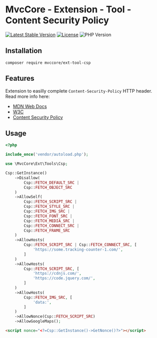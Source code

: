 # MvcCore - Extension - Tool - Content Security Policy

[![Latest Stable Version](https://img.shields.io/badge/Stable-v5.0.2-brightgreen.svg?style=plastic)](https://github.com/mvccore/ext-tool-csp/releases)
[![License](https://img.shields.io/badge/License-BSD%203-brightgreen.svg?style=plastic)](https://mvccore.github.io/docs/mvccore/5.0.0/LICENSE.md)
![PHP Version](https://img.shields.io/badge/PHP->=5.4-brightgreen.svg?style=plastic)

## Installation
```shell
composer require mvccore/ext-tool-csp
```

## Features
Extension to easilly complete `Content-Security-Policy` HTTP header.  
Read more info here:
 - [MDN Web Docs](https://developer.mozilla.org/en-US/docs/Web/HTTP/Headers/Content-Security-Policy)
 - [W3C](https://www.w3.org/TR/CSP3/)
 - [Content Security Policy](https://content-security-policy.com/)

## Usage
```php
<?php

include_once('vendor/autoload.php');

use \MvcCore\Ext\Tools\Csp;

Csp::GetInstance()
	->Disallow(
		Csp::FETCH_DEFAULT_SRC | 
		Csp::FETCH_OBJECT_SRC
	)
	->AllowSelf(
		Csp::FETCH_SCRIPT_SRC | 
		Csp::FETCH_STYLE_SRC | 
		Csp::FETCH_IMG_SRC |
		Csp::FETCH_FONT_SRC |
		Csp::FETCH_MEDIA_SRC |
		Csp::FETCH_CONNECT_SRC |
		Csp::FETCH_FRAME_SRC
	)
	->AllowHosts(
		Csp::FETCH_SCRIPT_SRC | Csp::FETCH_CONNECT_SRC, [
			'https://some.tracking-counter-1.com/',
		]
	)
	->AllowHosts(
		Csp::FETCH_SCRIPT_SRC, [
			'https://cdnjs.com/',
			'https://code.jquery.com/',
		]
	)
	->AllowHosts(
		Csp::FETCH_IMG_SRC, [
			'data:',
		]
	)
	->AllowNonce(Csp::FETCH_SCRIPT_SRC)
	->AllowGoogleMaps();
```

```html
<script nonce="<?=Csp::GetInstance()->GetNonce()?>"></script>
```